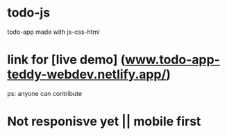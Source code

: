 # todo-js

todo-app made with js-css-html 
# link for [live demo] (www.todo-app-teddy-webdev.netlify.app/) 
ps: anyone can contribute
# Not responisve yet || mobile first
